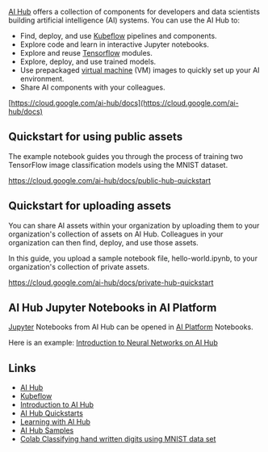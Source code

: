 


[AI Hub](https://aihub.cloud.google.com/u/0/) offers a collection of components for developers and data scientists building artificial intelligence (AI) systems. You can use the AI Hub to:

- Find, deploy, and use [Kubeflow](Kubeflow) pipelines and components.
- Explore code and learn in interactive Jupyter notebooks.
- Explore and reuse [Tensorflow](Tensorflow) modules.
- Explore, deploy, and use trained models.
- Use prepackaged [virtual machine](VM) (VM) images to quickly set up your AI environment.
- Share AI components with your colleagues.


[https://cloud.google.com/ai-hub/docs](https://cloud.google.com/ai-hub/docs)



## Quickstart for using public assets

The example notebook guides you through the process of training two TensorFlow image classification models using the MNIST dataset.

https://cloud.google.com/ai-hub/docs/public-hub-quickstart

## Quickstart for uploading assets

You can share AI assets within your organization by uploading them to your organization's collection of assets on AI Hub. Colleagues in your organization can then find, deploy, and use those assets.

In this guide, you upload a sample notebook file, hello-world.ipynb, to your organization's collection of private assets.

https://cloud.google.com/ai-hub/docs/private-hub-quickstart

## AI Hub Jupyter Notebooks in AI Platform

[Jupyter](Jupyter) Notebooks from AI Hub can be opened in [AI Platform](AI-Platform) Notebooks. 

Here is an example:
[Introduction to Neural Networks on AI Hub](https://aihub.cloud.google.com/p/products%2Fbda88ef5-fbf1-4d54-8d61-51433f30cb47)



## Links

- [AI Hub](https://aihub.cloud.google.com/u/0/)
- [Kubeflow](https://www.kubeflow.org/)
- [Introduction to AI Hub](https://cloud.google.com/ai-hub/docs/introduction)
- [AI Hub Quickstarts](https://cloud.google.com/ai-hub/docs/quickstarts)
- [Learning with AI Hub](https://cloud.google.com/ai-hub/docs/learn)
- [AI Hub Samples](https://cloud.google.com/ai-hub/docs/samples)
- [Colab Classifying hand written digits using MNIST data set](https://colab.research.google.com/notebooks/mlcc/multi-class_classification_of_handwritten_digits.ipynb)
